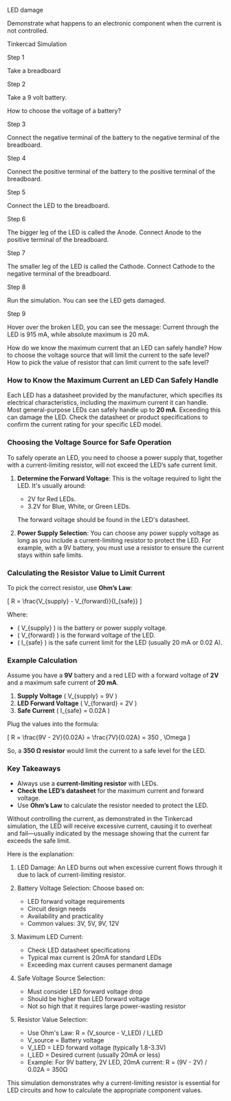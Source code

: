 LED damage

Demonstrate what happens to an electronic component when the current is not controlled.

Tinkercad Simulation

Step 1

Take a breadboard

Step 2

Take a 9 volt battery.

How to choose the voltage of a battery?

Step 3

Connect the negative terminal of the battery to the negative terminal of the breadboard.

Step 4

Connect the positive terminal of the battery to the positive terminal of the breadboard.

Step 5

Connect the LED to the breadboard.

Step 6

The bigger leg of the LED is called the Anode. Connect Anode to the positive terminal of the breadboard.


Step 7

The smaller leg of the LED is called the Cathode. Connect Cathode to the negative terminal of the breadboard.

Step 8

Run the simulation. You can see the LED gets damaged.

Step 9

Hover over the broken LED, you can see the message: Current through the LED is 915 mA, while absolute maximum is 20 mA.

How do we know the maximum current that an LED can safely handle?
How to choose the voltage source that will limit the current to the safe level?
How to pick the value of resistor that can limit current to the safe level?

### How to Know the Maximum Current an LED Can Safely Handle
Each LED has a datasheet provided by the manufacturer, which specifies its electrical characteristics, including the maximum current it can handle. Most general-purpose LEDs can safely handle up to **20 mA**. Exceeding this can damage the LED. Check the datasheet or product specifications to confirm the current rating for your specific LED model.

### Choosing the Voltage Source for Safe Operation
To safely operate an LED, you need to choose a power supply that, together with a current-limiting resistor, will not exceed the LED’s safe current limit.

1. **Determine the Forward Voltage**: This is the voltage required to light the LED. It's usually around:
   - 2V for Red LEDs.
   - 3.2V for Blue, White, or Green LEDs.
   
   The forward voltage should be found in the LED's datasheet.

2. **Power Supply Selection**: You can choose any power supply voltage as long as you include a current-limiting resistor to protect the LED. For example, with a 9V battery, you must use a resistor to ensure the current stays within safe limits.

### Calculating the Resistor Value to Limit Current
To pick the correct resistor, use **Ohm’s Law**:
   
   \[
   R = \frac{V_{supply} - V_{forward}}{I_{safe}}
   \]
   
Where:
- \( V_{supply} \) is the battery or power supply voltage.
- \( V_{forward} \) is the forward voltage of the LED.
- \( I_{safe} \) is the safe current limit for the LED (usually 20 mA or 0.02 A).

### Example Calculation
Assume you have a **9V** battery and a red LED with a forward voltage of **2V** and a maximum safe current of **20 mA**.

1. **Supply Voltage** \( V_{supply} = 9V \)
2. **LED Forward Voltage** \( V_{forward} = 2V \)
3. **Safe Current** \( I_{safe} = 0.02A \)

Plug the values into the formula:

   \[
   R = \frac{9V - 2V}{0.02A} = \frac{7V}{0.02A} = 350 \, \Omega
   \]

So, a **350 Ω resistor** would limit the current to a safe level for the LED.

### Key Takeaways
- Always use a **current-limiting resistor** with LEDs.
- **Check the LED’s datasheet** for the maximum current and forward voltage.
- Use **Ohm’s Law** to calculate the resistor needed to protect the LED.

Without controlling the current, as demonstrated in the Tinkercad simulation, the LED will receive excessive current, causing it to overheat and fail—usually indicated by the message showing that the current far exceeds the safe limit.

Here is the explanation:

1. LED Damage: An LED burns out when excessive current flows through it due to lack of current-limiting resistor.

2. Battery Voltage Selection: Choose based on:
   - LED forward voltage requirements
   - Circuit design needs
   - Availability and practicality
   - Common values: 3V, 5V, 9V, 12V

3. Maximum LED Current:
   - Check LED datasheet specifications
   - Typical max current is 20mA for standard LEDs
   - Exceeding max current causes permanent damage

4. Safe Voltage Source Selection:
   - Must consider LED forward voltage drop
   - Should be higher than LED forward voltage
   - Not so high that it requires large power-wasting resistor

5. Resistor Value Selection:
   - Use Ohm's Law: R = (V_source - V_LED) / I_LED
   - V_source = Battery voltage
   - V_LED = LED forward voltage (typically 1.8-3.3V)
   - I_LED = Desired current (usually 20mA or less)
   - Example: For 9V battery, 2V LED, 20mA current:
     R = (9V - 2V) / 0.02A = 350Ω

This simulation demonstrates why a current-limiting resistor is essential for LED circuits and how to calculate the appropriate component values.
